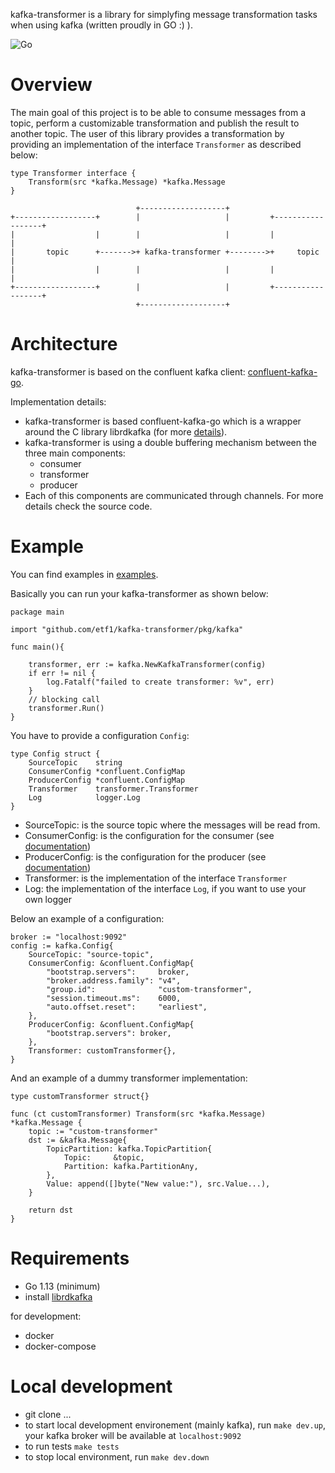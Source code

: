kafka-transformer is a library for simplyfing message transformation tasks when using kafka (written proudly in GO :) ).

![Go](https://github.com/etf1/kafka-transformer/workflows/Go/badge.svg)

# Overview

The main goal of this project is to be able to consume messages from a topic, perform a customizable transformation and publish the result to another topic. 
The user of this library provides a transformation by providing an implementation of the interface `Transformer` as described below:

```golang
type Transformer interface {
	Transform(src *kafka.Message) *kafka.Message
}
```


```
                            +-------------------+
+------------------+        |                   |         +------------------+
|                  |        |                   |         |                  |
|       topic      +------->+ kafka-transformer +-------->+     topic        |
|                  |        |                   |         |                  |
+------------------+        |                   |         +------------------+
                            +-------------------+

```

# Architecture

kafka-transformer is based on the confluent kafka client: [confluent-kafka-go](https://github.com/confluentinc/confluent-kafka-go).

Implementation details: 

- kafka-transformer is based confluent-kafka-go which is a wrapper around the C library librdkafka (for more [details](https://github.com/confluentinc/confluent-kafka-go)).
- kafka-transformer is using a double buffering mechanism between the three main components: 
    * consumer
    * transformer
    * producer
- Each of this components are communicated through channels. For more details check the source code.

# Example

You can find examples in [examples](examples/).

Basically you can run your kafka-transformer as shown below:

```golang
package main

import "github.com/etf1/kafka-transformer/pkg/kafka"

func main(){

    transformer, err := kafka.NewKafkaTransformer(config)
	if err != nil {
		log.Fatalf("failed to create transformer: %v", err)
	}
    // blocking call
    transformer.Run()
}
```

You have to provide a configuration `Config`: 

```golang
type Config struct {
	SourceTopic    string
	ConsumerConfig *confluent.ConfigMap
	ProducerConfig *confluent.ConfigMap
	Transformer    transformer.Transformer
	Log            logger.Log
}
```

- SourceTopic: is the source topic where the messages will be read from.
- ConsumerConfig: is the configuration for the consumer (see [documentation](https://github.com/edenhill/librdkafka/blob/master/CONFIGURATION.md))
- ProducerConfig: is the configuration for the producer (see [documentation](https://github.com/edenhill/librdkafka/blob/master/CONFIGURATION.md))
- Transformer: is the implementation of the interface `Transformer`
- Log: the implementation of the interface `Log`, if you want to use your own logger

Below an example of a configuration:

```golang
broker := "localhost:9092"
config := kafka.Config{
    SourceTopic: "source-topic",
    ConsumerConfig: &confluent.ConfigMap{
        "bootstrap.servers":     broker,
        "broker.address.family": "v4",
        "group.id":              "custom-transformer",
        "session.timeout.ms":    6000,
        "auto.offset.reset":     "earliest",
    },
    ProducerConfig: &confluent.ConfigMap{
        "bootstrap.servers": broker,
    },
    Transformer: customTransformer{},
}

```

And an example of a dummy transformer implementation:

```golang
type customTransformer struct{}

func (ct customTransformer) Transform(src *kafka.Message) *kafka.Message {
	topic := "custom-transformer"
	dst := &kafka.Message{
		TopicPartition: kafka.TopicPartition{
			Topic:     &topic,
			Partition: kafka.PartitionAny,
		},
		Value: append([]byte("New value:"), src.Value...),
	}

	return dst
}

```

# Requirements

* Go 1.13 (minimum)
* install [librdkafka](https://github.com/confluentinc/confluent-kafka-go#installing-librdkafka)

for development:

* docker
* docker-compose

# Local development

* git clone ...
* to start local development environement (mainly kafka), run `make dev.up`, your kafka broker will be available at `localhost:9092`
* to run tests `make tests`
* to stop local environment, run `make dev.down`




